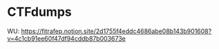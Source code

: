 # CTFdumps
WU: https://fitrafep.notion.site/2d1755f4eddc4686abe08b143b901608?v=4c1cb91ee60f47df94cddb87b003673e
